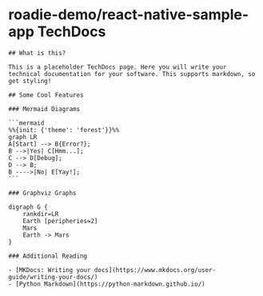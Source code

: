 # roadie-demo/react-native-sample-app TechDocs


    ## What is this?

    This is a placeholder TechDocs page. Here you will write your technical documentation for your software. This supports markdown, so get styling!

    ## Some Cool Features

    ### Mermaid Diagrams

    ```mermaid
    %%{init: {'theme': 'forest'}}%%
    graph LR
    A[Start] --> B{Error?};
    B -->|Yes| C[Hmm...];
    C --> D[Debug];
    D --> B;
    B ---->|No| E[Yay!];
    ```

    ### Graphviz Graphs
    
    digraph G {
        rankdir=LR
        Earth [peripheries=2]
        Mars
        Earth -> Mars
    }

    ### Additional Reading

    - [MKDocs: Writing your docs](https://www.mkdocs.org/user-guide/writing-your-docs/)
    - [Python Markdown](https://python-markdown.github.io/)

